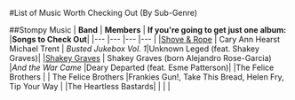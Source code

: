 #List of Music Worth Checking Out (By Sub-Genre)

##Stompy Music
| **Band**  	|  **Members** 	|   **If you're going to get just one album:**  |**Songs to Check Out**|
|--- |--- |--- |--- |
|[Shove & Rope](https://en.wikipedia.org/wiki/Shovels_%26_Rope) 	| Cary Ann Hearst  Michael Trent   	| *Busted Jukebox Vol. 1*|Unknown Leged (feat. Shakey Graves)|
|[Shakey Graves](https://en.wikipedia.org/wiki/Shakey_Graves) 	| Shakey Graves (born Alejandro Rose-Garcia)	|*And the War Came* |Deary Departed (feat. Esme Patterson)|
|The Felice Brothers 	|   	|  The Felice Brothers |Frankies Gun!, Take This Bread, Helen Fry, Tip Your Way |
|The Heartless Bastards| | |
|

